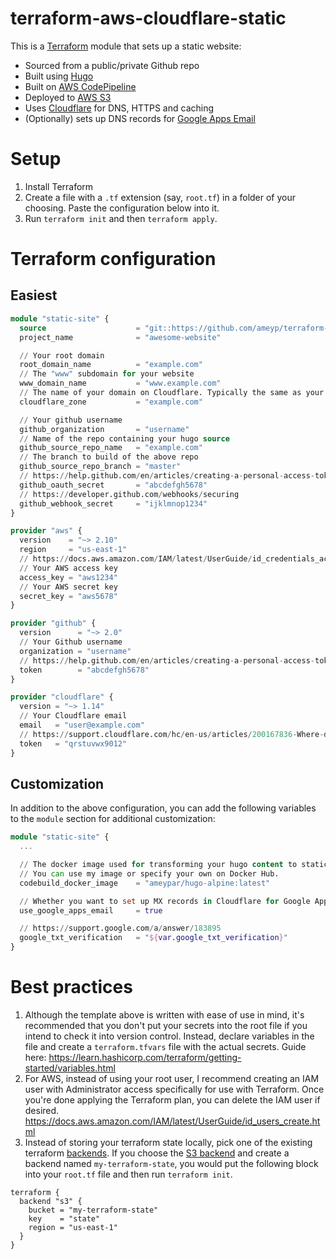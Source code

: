 # terraform-aws-cloudflare-static

This is a [Terraform](https://www.terraform.io/) module that sets up a static website:
- Sourced from a public/private Github repo
- Built using [Hugo](https://gohugo.io/)
- Built on [AWS CodePipeline](https://aws.amazon.com/codepipeline/)
- Deployed to [AWS S3](https://aws.amazon.com/s3/)
- Uses [Cloudflare](https://www.cloudflare.com/) for DNS, HTTPS and caching
- (Optionally) sets up DNS records for [Google Apps Email](https://gsuite.google.com/products/gmail/)

# Setup
1. Install Terraform
2. Create a file with a `.tf` extension (say, `root.tf`) in a folder of your choosing. Paste the configuration below into it.
3. Run `terraform init` and then `terraform apply`.

# Terraform configuration

## Easiest
```terraform
module "static-site" {
  source                    = "git::https://github.com/ameyp/terraform-aws-cloudflare-static"
  project_name              = "awesome-website"

  // Your root domain
  root_domain_name          = "example.com"
  // The "www" subdomain for your website
  www_domain_name           = "www.example.com"
  // The name of your domain on Cloudflare. Typically the same as your root domain.
  cloudflare_zone           = "example.com"

  // Your github username
  github_organization       = "username"
  // Name of the repo containing your hugo source
  github_source_repo_name   = "example.com"
  // The branch to build of the above repo
  github_source_repo_branch = "master"
  // https://help.github.com/en/articles/creating-a-personal-access-token-for-the-command-line
  github_oauth_secret       = "abcdefgh5678"
  // https://developer.github.com/webhooks/securing
  github_webhook_secret     = "ijklmnop1234"
}

provider "aws" {
  version    = "~> 2.10"
  region     = "us-east-1"
  // https://docs.aws.amazon.com/IAM/latest/UserGuide/id_credentials_access-keys.html
  // Your AWS access key
  access_key = "aws1234"
  // Your AWS secret key
  secret_key = "aws5678"
}

provider "github" {
  version      = "~> 2.0"
  // Your Github username
  organization = "username"
  // https://help.github.com/en/articles/creating-a-personal-access-token-for-the-command-line
  token        = "abcdefgh5678"
}

provider "cloudflare" {
  version = "~> 1.14"
  // Your Cloudflare email
  email   = "user@example.com"
  // https://support.cloudflare.com/hc/en-us/articles/200167836-Where-do-I-find-my-Cloudflare-API-key
  token   = "qrstuvwx9012"
}
```

## Customization
In addition to the above configuration, you can add the following variables to the `module` section for additional customization:
```terraform
module "static-site" {
  ...

  // The docker image used for transforming your hugo content to static assets.
  // You can use my image or specify your own on Docker Hub.
  codebuild_docker_image    = "ameypar/hugo-alpine:latest"

  // Whether you want to set up MX records in Cloudflare for Google Apps email.
  use_google_apps_email     = true

  // https://support.google.com/a/answer/183895
  google_txt_verification   = "${var.google_txt_verification}"
}
```

# Best practices

1. Although the template above is written with ease of use in mind, it's recommended that you don't put your secrets into the root file if you intend to check it into version control. Instead, declare variables in the file and create a `terraform.tfvars` file with the actual secrets. Guide here: https://learn.hashicorp.com/terraform/getting-started/variables.html
2. For AWS, instead of using your root user, I recommend creating an IAM user with Administrator access specifically for use with Terraform. Once you're done applying the Terraform plan, you can delete the IAM user if desired. https://docs.aws.amazon.com/IAM/latest/UserGuide/id_users_create.html
3. Instead of storing your terraform state locally, pick one of the existing terraform [backends](https://www.terraform.io/docs/backends/config.html). If you choose the [S3 backend](https://www.terraform.io/docs/backends/types/s3.html) and create a backend named `my-terraform-state`, you would put the following block into your `root.tf` file and then run `terraform init`.
```
terraform {
  backend "s3" {
    bucket = "my-terraform-state"
    key    = "state"
    region = "us-east-1"
  }
}
```
